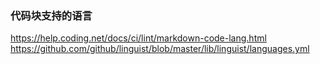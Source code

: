 ### 代码块支持的语言
https://help.coding.net/docs/ci/lint/markdown-code-lang.html
https://github.com/github/linguist/blob/master/lib/linguist/languages.yml